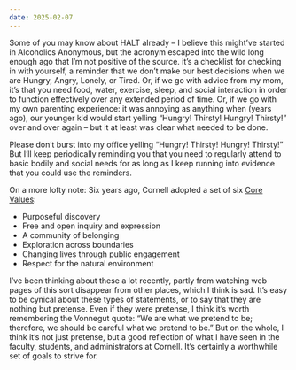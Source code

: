 ```yaml
---
date: 2025-02-07
---
```


Some of you may know about HALT already – I believe this might’ve started in
Alcoholics Anonymous, but the acronym escaped into the wild long enough ago
that I’m not positive of the source.  it’s a checklist for checking in with
yourself, a reminder that we don’t make our best decisions when we are
Hungry, Angry, Lonely, or Tired.  Or, if we go with advice from my mom, it’s
that you need food, water, exercise, sleep, and social interaction in order
to function effectively over any extended period of time.  Or, if we go with
my own parenting experience: it was annoying as anything when (years ago),
our younger kid would start yelling “Hungry! Thirsty! Hungry! Thirsty!” over
and over again – but it at least was clear what needed to be done.
 
Please don’t burst into my office yelling “Hungry! Thirsty! Hungry! Thirsty!”
But I’ll keep periodically reminding you that you need to regularly attend to
basic bodily and social needs for as long as I keep running into evidence
that you could use the reminders.
 
On a more lofty note: Six years ago, Cornell adopted a set of six [Core Values](https://www.cornell.edu/about/values.cfm):
 
- Purposeful discovery
- Free and open inquiry and expression
- A community of belonging
- Exploration across boundaries
- Changing lives through public engagement
- Respect for the natural environment
 
I’ve been thinking about these a lot recently, partly from watching web pages
of this sort disappear from other places, which I think is sad.  It’s easy to
be cynical about these types of statements, or to say that they are nothing
but pretense.  Even if they were pretense, I think it’s worth remembering the
Vonnegut quote: “We are what we pretend to be; therefore, we should be
careful what we pretend to be.”  But on the whole, I think it’s not just
pretense, but a good reflection of what I have seen in the faculty, students,
and administrators at Cornell.  It’s certainly a worthwhile set of goals to
strive for.

